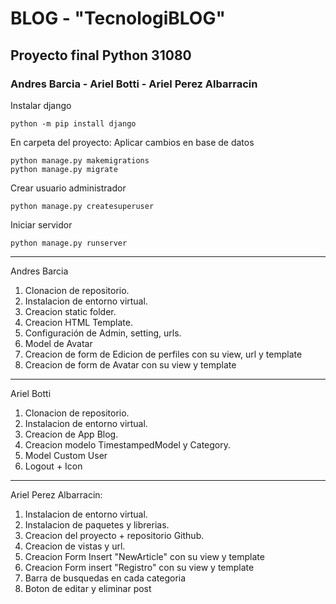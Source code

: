 # BLOG - "TecnologiBLOG"
## Proyecto final Python 31080 
### Andres Barcia - Ariel Botti - Ariel Perez Albarracin

Instalar django

```shell
python -m pip install django
```

En carpeta del proyecto: Aplicar cambios en base de datos

```shell
python manage.py makemigrations
python manage.py migrate
```


Crear usuario administrador

```shell
python manage.py createsuperuser
```
Iniciar servidor

```shell
python manage.py runserver
```

---
Andres Barcia
1. Clonacion de repositorio.
2. Instalacion de entorno virtual.
3. Creacion static folder.
4. Creacion HTML Template.
5. Configuración de Admin, setting, urls.
6. Model de Avatar
7. Creacion de form de Edicion de perfiles con su view, url y template
8. Creacion de form de Avatar con su view y template


---
Ariel Botti
1. Clonacion de repositorio.
2. Instalacion de entorno virtual.
3. Creacion de App Blog.
4. Creacion modelo TimestampedModel y Category.
5. Model Custom User
6. Logout + Icon


---
Ariel Perez Albarracin:
1. Instalacion de entorno virtual.
2. Instalacion de paquetes y librerias.
3. Creacion del proyecto + repositorio Github.
4. Creacion de vistas y url.
5. Creacion Form Insert "NewArticle" con su view y template
6. Creacion Form insert "Registro" con su view y template
7. Barra de busquedas en cada categoria
8. Boton de editar y eliminar post